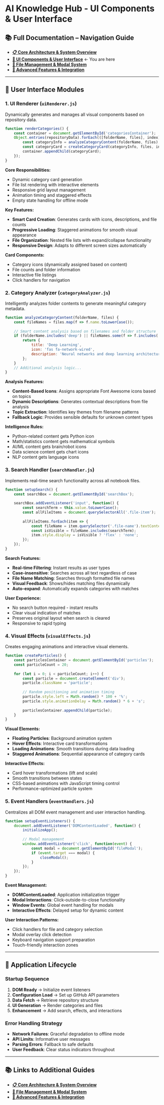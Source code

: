 # AI Knowledge Hub - UI Components & User Interface

## 📚 Full Documentation – Navigation Guide
- **[📋 Core Architecture & System Overview](../README.md)** 
- **[🎨 UI Components & User Interface](./ui_components_interface.md)** ← You are here  
- **[📁 File Management & Modal System](./file_management_modals.md)** 
- **[🔧 Advanced Features & Integration](./advanced_feature_integration.md)**

---

## 🎨 User Interface Modules

### 1. UI Renderer (`uiRenderer.js`)

Dynamically generates and manages all visual components based on repository data.

```javascript
function renderCategories() {
    const container = document.getElementById('categoriesContainer');
    Object.entries(repositoryData).forEach(([folderName, files], index) => {
        const categoryInfo = analyzeCategoryContent(folderName, files);
        const categoryCard = createCategoryCard(categoryInfo, files, index);
        container.appendChild(categoryCard);
    });
}
```

**Core Responsibilities:**
- Dynamic category card generation
- File list rendering with interactive elements
- Responsive grid layout management
- Animation timing and staggered effects
- Empty state handling for offline mode

**Key Features:**
- **Smart Card Creation**: Generates cards with icons, descriptions, and file counts
- **Progressive Loading**: Staggered animations for smooth visual appearance
- **File Organization**: Nested file lists with expand/collapse functionality
- **Responsive Design**: Adapts to different screen sizes automatically

**Card Components:**
- Category icons (dynamically assigned based on content)
- File counts and folder information
- Interactive file listings
- Click handlers for navigation

### 2. Category Analyzer (`categoryAnalyzer.js`)

Intelligently analyzes folder contents to generate meaningful category metadata.

```javascript
function analyzeCategoryContent(folderName, files) {
    const fileNames = files.map(f => f.name.toLowerCase());
    
    // Smart content analysis based on filenames and folder structure
    if (folderName.includes('deep') || fileNames.some(f => f.includes('neural'))) {
        return {
            title: 'Deep Learning',
            icon: 'fas fa-network-wired',
            description: 'Neural networks and deep learning architectures'
        };
    }
    // Additional analysis logic...
}
```

**Analysis Features:**
- **Content-Based Icons**: Assigns appropriate Font Awesome icons based on topics
- **Dynamic Descriptions**: Generates contextual descriptions from file analysis
- **Topic Extraction**: Identifies key themes from filename patterns
- **Fallback Logic**: Provides sensible defaults for unknown content types

**Intelligence Rules:**
- Python-related content gets Python icon
- Math/statistics content gets mathematical symbols
- AI/ML content gets brain/robot icons
- Data science content gets chart icons
- NLP content gets language icons

### 3. Search Handler (`searchHandler.js`)

Implements real-time search functionality across all notebook files.

```javascript
function setupSearch() {
    const searchBox = document.getElementById('searchBox');
    
    searchBox.addEventListener('input', function() {
        const searchTerm = this.value.toLowerCase();
        const allFileItems = document.querySelectorAll('.file-item');
        
        allFileItems.forEach(item => {
            const fileName = item.querySelector('.file-name').textContent.toLowerCase();
            const isVisible = fileName.includes(searchTerm);
            item.style.display = isVisible ? 'flex' : 'none';
        });
    });
}
```

**Search Features:**
- **Real-time Filtering**: Instant results as user types
- **Case-insensitive**: Searches across all text regardless of case
- **File Name Matching**: Searches through formatted file names
- **Visual Feedback**: Shows/hides matching files dynamically
- **Auto-expand**: Automatically expands categories with matches

**User Experience:**
- No search button required - instant results
- Clear visual indication of matches
- Preserves original layout when search is cleared
- Responsive to rapid typing

### 4. Visual Effects (`visualEffects.js`)

Creates engaging animations and interactive visual elements.

```javascript
function createParticles() {
    const particlesContainer = document.getElementById('particles');
    const particleCount = 20;
    
    for (let i = 0; i < particleCount; i++) {
        const particle = document.createElement('div');
        particle.className = 'particle';
        
        // Random positioning and animation timing
        particle.style.left = Math.random() * 100 + '%';
        particle.style.animationDelay = Math.random() * 6 + 's';
        
        particlesContainer.appendChild(particle);
    }
}
```

**Visual Elements:**
- **Floating Particles**: Background animation system
- **Hover Effects**: Interactive card transformations
- **Loading Animations**: Smooth transitions during data loading
- **Staggered Animations**: Sequential appearance of category cards

**Interactive Effects:**
- Card hover transformations (lift and scale)
- Smooth transitions between states
- CSS-based animations with JavaScript timing control
- Performance-optimized particle system

### 5. Event Handlers (`eventHandlers.js`)

Centralizes all DOM event management and user interaction handling.

```javascript
function setupEventListeners() {
    document.addEventListener('DOMContentLoaded', function() {
        initializeApp();
        
        // Modal management
        window.addEventListener('click', function(event) {
            const modal = document.getElementById('fileModal');
            if (event.target === modal) {
                closeModal();
            }
        });
    });
}
```

**Event Management:**
- **DOMContentLoaded**: Application initialization trigger
- **Modal Interactions**: Click-outside-to-close functionality
- **Window Events**: Global event handling for modals
- **Interactive Effects**: Delayed setup for dynamic content

**User Interaction Patterns:**
- Click handlers for file and category selection
- Modal overlay click detection
- Keyboard navigation support preparation
- Touch-friendly interaction zones

---

## 🔄 Application Lifecycle

### Startup Sequence
1. **DOM Ready** → Initialize event listeners
2. **Configuration Load** → Set up GitHub API parameters
3. **Data Fetch** → Retrieve repository structure
4. **UI Generation** → Render categories and files
5. **Enhancement** → Add search, effects, and interactions

### Error Handling Strategy
- **Network Failures**: Graceful degradation to offline mode
- **API Limits**: Informative user messages
- **Parsing Errors**: Fallback to safe defaults
- **User Feedback**: Clear status indicators throughout

---

## 📚 Links to Additional Guides
- **[📋 Core Architecture & System Overview](../README.md)** 
- **[📁 File Management & Modal System](./file_management_modals.md)**
- **[🔧 Advanced Features & Integration](./advanced_feature_integration.md)** 
